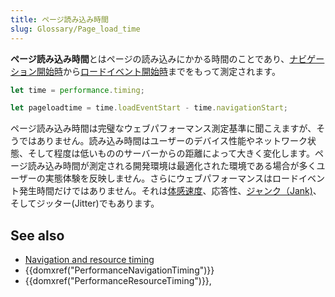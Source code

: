 ```yaml
---
title: ページ読み込み時間
slug: Glossary/Page_load_time
---
```


**ページ読み込み時間**とはページの読み込みにかかる時間のことであり、[ナビゲーション開始時](/ja/docs/Web/API/PerformanceTiming/navigationStart)から[ロードイベント開始時](/ja/docs/Web/API/PerformanceTiming/loadEventStart)までをもって測定されます。

```js
let time = performance.timing;

let pageloadtime = time.loadEventStart - time.navigationStart;
```

ページ読み込み時間は完璧なウェブパフォーマンス測定基準に聞こえますが、そうではありません。読み込み時間はユーザーのデバイス性能やネットワーク状態、そして程度は低いもののサーバーからの距離によって大きく変化します。ページ読み込み時間が測定される開発環境は最適化された環境である場合が多くユーザーの実態体験を反映しません。さらにウェブパフォーマンスはロードイベント発生時間だけではありません。それは[体感速度](/ja/docs/Glossary/Perceived_performance)、応答性、[ジャンク（Jank)](/ja/docs/Glossary/Jank)、そしてジッター(Jitter)でもあります。

## See also

- [Navigation and resource timing](/ja/docs/Web/Performance/Navigation_and_resource_timings)
- {{domxref("PerformanceNavigationTiming")}}
- {{domxref("PerformanceResourceTiming")}},
